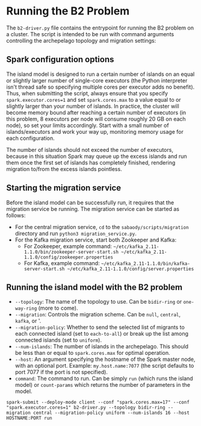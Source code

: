 # Running the B2 Problem

The `b2-driver.py` file contains the entrypoint for running the B2 problem on a cluster. The script is intended to be run with command arguments controlling the archepelago topology and migration settings:

## Spark configuration options

The island model is designed to run a certain number of islands on an equal or slightly larger number of single-core executors (the Python interpreter isn't thread safe so specifying multiple cores per executor adds no benefit). Thus, when submitting the script, always ensure that you specify `spark.executor.cores=1` and set `spark.cores.max` to a value equal to or slightly larger than your number of islands. In practice, the cluster will become memory bound after reaching a certain number of executors (in this problem, 8 executors per node will consume roughly 20 GB on each node), so set your limits accordingly. Start with a small number of islands/executors and work your way up, monitoring memory usage for each configuration.

The number of islands should not exceed the number of executors, because in this situation Spark may queue up the excess islands and run them once the first set of islands has completely finished, rendering migration to/from the excess islands pointless.

## Starting the migration service

Before the island model can be successfully run, it requires that the migration service be running. The migration service can be started as follows:

* For the central migration service, `cd` to the `sabaody/scripts/migration` directory and run `python3 migration_service.py`.
* For the Kafka migration service, start both Zookeeper and Kafka:
  * For Zookeeper, example command: `~/etc/kafka_2.11-1.1.0/bin/zookeeper-server-start.sh ~/etc/kafka_2.11-1.1.0/config/zookeeper.properties`
  * For Kafka, example command: `~/etc/kafka_2.11-1.1.0/bin/kafka-server-start.sh ~/etc/kafka_2.11-1.1.0/config/server.properties`

## Running the island model with the B2 problem

* `--topology`: The name of the topology to use. Can be `bidir-ring` or `one-way-ring` (more to come).
* `--migration`: Controls the migration scheme. Can be `null`, `central`, `kafka`, or '.
* `--migration-policy`: Whether to send the selected list of migrants to each connected island (set to `each-to-all`) or break up the list among connected islands (set to `uniform`).
* `--num-islands`: The number of islands in the archepelago. This should be less than or equal to `spark.cores.max` for optimal operation.
* `--host`: An argument specifying the hostname of the Spark master node, with an optional port. Example: `my.host.name:7077` (the script defaults to port 7077 if the port is not specified).
* `command`: The command to run. Can be simply `run` (which runs the island model) or `count-params` which returns the number of parameters in the model.

```
spark-submit --deploy-mode client --conf "spark.cores.max=17" --conf "spark.executor.cores=1" b2-driver.py --topology bidir-ring --migration central --migration-policy uniform --num-islands 16 --host HOSTNAME:PORT run
```
